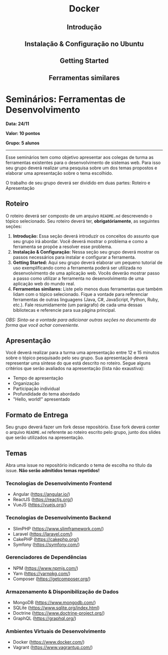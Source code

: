 <h1 align="center">Docker</h1>

<h2 align="center">Introdução</h2>

<h2 align="center">Instalação & Configuração no Ubuntu</h2>

<h2 align="center">Getting Started</h2>

<h2 align="center">Ferramentas similares</h2>

# Seminários: Ferramentas de Desenvolvimento


**Data: 24/11**

**Valor: 10 pontos**

**Grupo: 5 alunos**

---

Esse seminários tem como objetivo apresentar aos colegas de turma as ferramentas existentes para o desenvolvimento de sistemas web. 
Para isso seu grupo deverá realizar uma pesquisa sobre um dos temas propostos e elaborar uma apresentação sobre o tema escolhido.

O trabalho de seu grupo deverá ser dividido em duas partes: Roteiro e Apresentação

## Roteiro

O roteiro deverá ser composto de um arquivo `README.md` descrevendo o tópico selecionado. Seu roteiro deverá ter, **obrigatóriamente**, as seguintes seções:

1. **Introdução:** Essa seção deverá introduzir os conceitos do assunto que seu grupo irá abordar. Você deverá mostrar o problema e como a ferramenta se propõe a resolver esse problema.
2. **Instalação & Configuração:** Nessa seção seu grupo deverá mostrar os passos necessários para instalar e configurar a ferramenta.
3. **Getting Started:** Aqui seu grupo deverá elaborar um pequeno tutorial de uso exemplificando como a ferramenta poderá ser utilizada no desenvolvimento de uma aplicação web. Vocês deverão mostrar passo a passo como utilizar a ferramenta no desenvolvimento de uma aplicação web do mundo real.
4. **Ferramentas similares:** Liste pelo menos duas ferramentas que também lidam com o tópico selecionado. Fique a vontade para referenciar ferramentas de outras linguagens (Java, C#, JavaScript, Python, Ruby, etc.). Fale resumidamente (um parágrafo) de cada uma dessas bibliotecas e referencie para sua página principal.

*OBS: Sinta-se a vontade para adicionar outras seções no documento da forma que você achar conveniente.* 

## Apresentação

Você deverá realizar para a turma uma apresentação entre 12 e 15 minutos sobre o tópico pesquisado pelo seu grupo. 
Sua apresentação deverá representar uma síntese do que está descrito no roteiro.
Segue alguns critérios que serão avaliados na apresentação (lista não exaustiva):

- Tempo de apresentação
- Organização
- Participação individual
- Profundidade do tema abordado
- "Hello, world!" apresentado


## Formato de Entrega

Seu grupo deverá fazer um fork desse repositório. 
Esse fork deverá conter o arquivo `README.md` referente ao roteiro escrito pelo grupo, junto dos slides que serão utilizados na apresentação.

## Temas

Abra uma issue no repositório indicando o tema de escolha no título da issue.
**Não serão admitidos temas repetidos!**

### Tecnologias de Desenvolvimento Frontend

- Angular (https://angular.io/)
- ReactJS (https://reactjs.org/)
- VueJS (https://vuejs.org/)

### Tecnologias de Desenvolvimento Backend

- SlimPHP (https://www.slimframework.com/)
- Laravel (https://laravel.com/)
- CakePHP (https://cakephp.org/)
- Symfony (https://symfony.com/)

### Gerenciadores de Dependências

- NPM (https://www.npmjs.com/)
- Yarn (https://yarnpkg.com/)
- Composer (https://getcomposer.org/)

### Armazenamento & Disponibilização de Dados

- MongoDB (https://www.mongodb.com/)
- SQLite (https://www.sqlite.org/index.html)
- Doctrine (https://www.doctrine-project.org/)
- GraphQL (https://graphql.org/)

### Ambientes Virtuais de Desenvolvimento

- Docker (https://www.docker.com/)
- Vagrant (https://www.vagrantup.com/)
